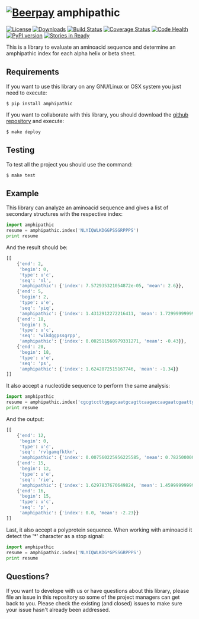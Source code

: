 [![Beerpay](http://test.beerpay.io/ecolell/amphipathic/badge.svg?style=flat-square)](http://test.beerpay.io/ecolell/amphipathic)
amphipathic
===========

[![License](https://img.shields.io/pypi/l/amphipathic.svg)](https://raw.githubusercontent.com/ecolell/amphipathic/master/LICENSE) [![Downloads](https://img.shields.io/pypi/dm/amphipathic.svg)](https://pypi.python.org/pypi/amphipathic/) [![Build Status](https://travis-ci.org/ecolell/amphipathic.svg?branch=master)](https://travis-ci.org/ecolell/amphipathic) [![Coverage Status](https://coveralls.io/repos/ecolell/amphipathic/badge.png)](https://coveralls.io/r/ecolell/amphipathic) [![Code Health](https://landscape.io/github/ecolell/amphipathic/master/landscape.png)](https://landscape.io/github/ecolell/amphipathic/master) [![PyPI version](https://badge.fury.io/py/amphipathic.svg)](http://badge.fury.io/py/amphipathic)
[![Stories in Ready](https://badge.waffle.io/ecolell/amphipathic.png?label=ready&title=Ready)](https://waffle.io/ecolell/amphipathic)

This is a library to evaluate an aminoacid sequence and determine an amphipathic index for each alpha helix or beta sheet.

Requirements
------------

If you want to use this library on any GNU/Linux or OSX system you just need to execute:

    $ pip install amphipathic


If you want to collaborate with this library, you should download the [github repository](https://github.com/ecolell/amphipathic) and execute:

    $ make deploy


Testing
-------

To test all the project you should use the command:

    $ make test


Example
-------

This library can analyze an aminoacid sequence and gives a list of secondary structures with the respective index: 

```python
import amphipathic
resume = amphipathic.index('NLYIQWLKDGGPSSGRPPPS') 
print resume
```

And the result should be:

```python
[[
    {'end': 2,
     'begin': 0,
     'type': u'c',
     'seq': 'nl',
     'amphipathic': {'index': 7.572935321054872e-05, 'mean': 2.6}},
    {'end': 5,
     'begin': 2,
     'type': u'e',
     'seq': 'yiq',
     'amphipathic': {'index': 1.4312912272216411, 'mean': 1.7299999999999998}},
    {'end': 18,
     'begin': 5,
     'type': u'c',
     'seq': 'wlkdggpssgrpp',
     'amphipathic': {'index': 0.002511560979331271, 'mean': -0.43}},
    {'end': 20,
     'begin': 18,
     'type': u'e',
     'seq': 'ps',
     'amphipathic': {'index': 1.6242872515167746, 'mean': -1.34}}
]]
```

It also accept a nucleotide sequence to perform the same analysis:

```python
import amphipathic
resume = amphipathic.index('cgcgtccttggagcaatgcagttcaagaccaagaatcgaattgaacctgt') 
print resume
```

And the output:

```python
[[
    {'end': 12,
     'begin': 0,
     'type': u'c',
     'seq': 'rvlgamqfktkn',
     'amphipathic': {'index': 0.007560225956225585, 'mean': 0.7825000000000001}},
    {'end': 15,
     'begin': 12,
     'type': u'e',
     'seq': 'rie',
     'amphipathic': {'index': 1.6297837670649824, 'mean': 1.4599999999999997}},
    {'end': 16,
     'begin': 15,
     'type': u'c',
     'seq': 'p',
     'amphipathic': {'index': 0.0, 'mean': -2.23}}
]]
```

Last, it also accept a polyprotein sequence. When working with aminoacid it detect the '*' character as a stop signal:

```python
import amphipathic
resume = amphipathic.index('NLYIQWLKDG*GPSSGRPPPS') 
print resume
```


Questions?
----------

If you want to develope with us or have questions about this library, please file an issue in this repository so some of the project managers can get back to you. Please check the existing (and closed) issues to make sure your issue hasn't already been addressed.
